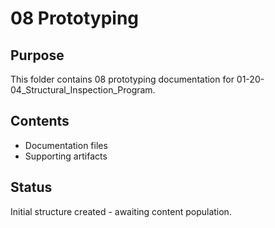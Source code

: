 # 08 Prototyping

## Purpose
This folder contains 08 prototyping documentation for 01-20-04_Structural_Inspection_Program.

## Contents
- Documentation files
- Supporting artifacts

## Status
Initial structure created - awaiting content population.
